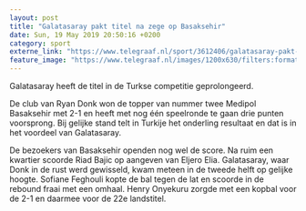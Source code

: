 ```yaml
---
layout: post
title: "Galatasaray pakt titel na zege op Basaksehir"
date: Sun, 19 May 2019 20:50:16 +0200
category: sport
externe_link: "https://www.telegraaf.nl/sport/3612406/galatasaray-pakt-titel-na-zege-op-basaksehir"
feature_image: "https://www.telegraaf.nl/images/1200x630/filters:format(jpeg):quality(80)/cdn-kiosk-api.telegraaf.nl/f13ecad4-7a66-11e9-8488-0218eaf05005.jpg"
---
```


<p class="intro">Galatasaray heeft de titel in de Turkse competitie geprolongeerd.</p> <p>De club van Ryan Donk won de topper van nummer twee Medipol Basaksehir met 2-1 en heeft met nog één speelronde te gaan drie punten voorsprong. Bij gelijke stand telt in Turkije het onderling resultaat en dat is in het voordeel van Galatasaray.</p><p>De bezoekers van Basaksehir openden nog wel de score. Na ruim een kwartier scoorde Riad Bajic op aangeven van Eljero Elia. Galatasaray, waar Donk in de rust werd gewisseld, kwam meteen in de tweede helft op gelijke hoogte. Sofiane Feghouli kopte de bal tegen de lat en scoorde in de rebound fraai met een omhaal. Henry Onyekuru zorgde met een kopbal voor de 2-1 en daarmee voor de 22e landstitel.</p>
